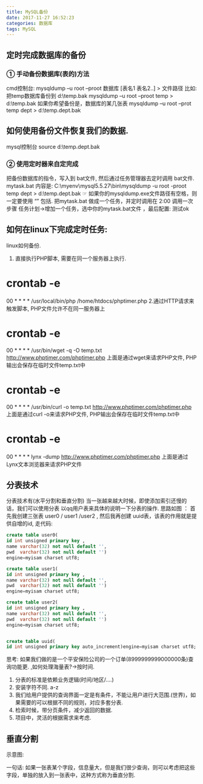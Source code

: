 ```yaml
---
title: MySQL备份
date: 2017-11-27 16:52:23
categories: 数据库
tags: MySQL
---
```

## 定时完成数据库的备份  
### ①	手动备份数据库(表的)方法
cmd控制台:
mysqldump –u root –proot 数据库 [表名1 表名2..]  > 文件路径
比如: 把temp数据库备份到 d:\temp.bak
mysqldump –u root –proot temp > d:\temp.bak
如果你希望备份是，数据库的某几张表
mysqldump –u root –prot temp dept > d:\temp.dept.bak

## 如何使用备份文件恢复我们的数据.
mysql控制台
source d:\temp.dept.bak

### ②	使用定时器来自定完成
把备份数据库的指令，写入到 bat文件, 然后通过任务管理器去定时调用 bat文件.
mytask.bat 内容是:
C:\myenv\mysql5.5.27\bin\mysqldump -u root -proot temp dept > d:\temp.dept.bak
☞ 如果你的mysqldump.exe文件路径有空格，则一定要使用 “” 包括.
把mytask.bat 做成一个任务，并定时调用在 2:00 调用一次
步骤 任务计划->增加一个任务，选中你的mytask.bat文件 ，最后配置:
测试ok

## 如何在linux下完成定时任务:
linux如何备份.
1. 直接执行PHP脚本, 需要在同一个服务器上执行.
# crontab -e
00 * * * * /usr/local/bin/php /home/htdocs/phptimer.php
2.通过HTTP请求来触发脚本, PHP文件允许不在同一服务器上
# crontab -e
00 * * * * /usr/bin/wget -q -O temp.txt http://www.phptimer.com/phptimer.php
上面是通过wget来请求PHP文件, PHP输出会保存在临时文件temp.txt中
# crontab -e
00 * * * * /usr/bin/curl -o temp.txt http://www.phptimer.com/phptimer.php
上面是通过curl -o来请求PHP文件, PHP输出会保存在临时文件temp.txt中
# crontab -e
00 * * * * lynx -dump http://www.phptimer.com/phptimer.php
上面是通过Lynx文本浏览器来请求PHP文件

## 分表技术
分表技术有(水平分割和垂直分割)
当一张越来越大时候，即使添加索引还慢的话，我们可以使用分表
以qq用户表来具体的说明一下分表的操作.
思路如图 ：
首先我创建三张表 user0 / user1 /user2 , 然后我再创建 uuid表，该表的作用就是提供自增的id,
走代码:
```SQL
create table user0(
id int unsigned primary key ,
name varchar(32) not null default '',
pwd  varchar(32) not null default '')
engine=myisam charset utf8;

create table user1(
id int unsigned primary key ,
name varchar(32) not null default '',
pwd  varchar(32) not null default '')
engine=myisam charset utf8;

create table user2(
id int unsigned primary key ,
name varchar(32) not null default '',
pwd  varchar(32) not null default '')
engine=myisam charset utf8;


create table uuid(
id int unsigned primary key auto_increment)engine=myisam charset utf8;
```

思考: 如果我们做的是一个平安保险公司的一个订单(8999999999000000条)查询功能更.
,如何处理海量表?->按时间.
1.	分表的标准是依赖业务逻辑(时间/地区/....)
2.	安装字符不同. a-z
3.	我们给用户提供的查询界面一定是有条件，不能让用户进行大范围.(世界)，如果需要的可以根据不同的规则，对应多套分表.
4.	检索时候，带分页条件，减少返回的数据.
5.	项目中，灵活的根据需求来考虑.

## 垂直分割
示意图: 
 
一句话: 如果一张表某个字段，信息量大，但是我们很少查询，则可以考虑把这些字段，单独的放入到一张表中，这种方式称为垂直分割.
